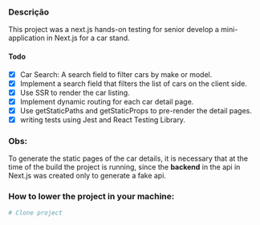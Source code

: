 ### Descrição

This project was a next.js hands-on testing for senior develop a mini-application in Next.js for a car stand.

#### Todo

- [x] Car Search: A search field to filter cars by make or model.
- [x] Implement a search field that filters the list of cars on the client side.
- [x] Use SSR to render the car listing.
- [x] Implement dynamic routing for each car detail page.
- [x] Use getStaticPaths and getStaticProps to pre-render the detail pages.
- [x] writing tests using Jest and React Testing Library.

### Obs:

To generate the static pages of the car details, it is necessary that at the time of the build the project is running, since the **backend** in the api in Next.js was created only to generate a fake api.

### How to lower the project in your machine:

```bash
# Clone project
```
